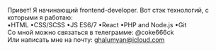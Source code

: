 Привет! Я начинающий frontend-developer. Вот стэк технологий, с которыми я работаю:  
•HTML •CSS/SCSS •JS ES6/7 •React •PHP and Node.js •Git  
Cо мной можно связаться в телеграмме: @coke666ck  
Или написать мне на почту: ghalumyan@icloud.com  	
